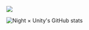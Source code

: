 [![](https://github.com/mrousavy/mrousavy/blob/master/img/dino.gif)](https://chromedino.com)

![Night × Unity's GitHub stats](https://github-readme-stats.vercel.app/api?username=nightunitydiscord&show_icons=true&theme=dracula)
